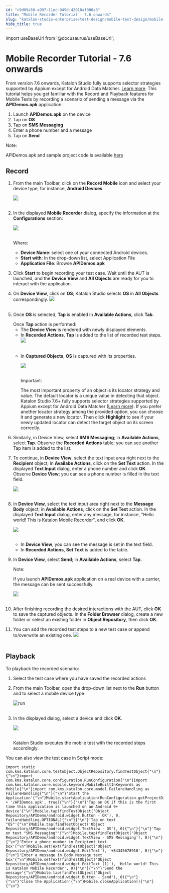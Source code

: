 ```yaml
---
id: "c9d09a50-a997-11ec-949d-42010af000a3"
title: "Mobile Recorder Tutorial - 7.6 onwards"
slug: "katalon-studio-enterprise/test-design/mobile-test-design/mobile-record-and-spy-utilities/mobile-recorder-tutorial---7.6-onwards"
hide_title: true
---
```

import useBaseUrl from '@docusaurus/useBaseUrl';

    

# <a id="id" class="anchor_top_offset"/><a id="ariaid-title1" class="anchor_top_offset"/>Mobile Recorder Tutorial - 7.6 onwards

    
      
<p xmlns="http://www.w3.org/1999/xhtml" className="p">From version 7.6 onwards, Katalon Studio fully supports selector   strategies supported by Appium except for Android Data Matcher. <a className="xref j-external-link" href="https://docs.katalon.com/katalon-studio/docs/locators_object_identification.html" target="_blank">Learn     more</a>. This tutorial helps you get familiar with the Record and   Playback features for Mobile Tests by recording a scenario of   sending a message via the <strong className="ph b">APIDemos.apk</strong>   application:</p> 
      
<ol xmlns="http://www.w3.org/1999/xhtml" className="ol">   <li className="li">Launch <strong className="ph b">APIDemos.apk</strong> on the device</li>   <li className="li">Tap on <strong className="ph b">OS</strong>   </li>   <li className="li">Tap on <strong className="ph b">SMS Messaging</strong>   </li>   <li className="li">Enter a phone number and a message</li>   <li className="li">Tap on <strong className="ph b">Send</strong>   </li> </ol> 
      
<div xmlns="http://www.w3.org/1999/xhtml" className="note note note_note"><span className="note__title">Note:</span> 
  <p className="p">APIDemos.apk and sample project code is available <a className="xref j-external-link" href="https://github.com/katalon-studio-samples/sample-Android-demo-project" target="_blank">here</a>
  </p>
</div>
    
  

## <a id="id_1" class="anchor_top_offset"/>Record

<ol xmlns="http://www.w3.org/1999/xhtml" className="ol"><li className="li">     <p className="p">From the main Toolbar, click on the <strong className="ph b">Record Mobile</strong> icon and select your device type, for instance, <strong className="ph b">Android Devices</strong>     </p>     <p className="p"> <img className="image" src={useBaseUrl("https://github.com/katalon-studio/docs-images/raw/master/katalon-studio/docs/record-mobile-utility/recorder-icon.png")} width={174} /><br /><br />     </p>   </li><li className="li">     <p className="p">In the displayed <strong className="ph b">Mobile Recorder</strong> dialog, specify the information at the <strong className="ph b">Configurations</strong> section:</p>     <p className="p"> <img className="image" src={useBaseUrl("https://github.com/katalon-studio/docs-images/raw/master/katalon-studio/docs/record-mobile-utility/configurations.png")} width={369} /><br /><br />     </p>     <p className="p">Where:</p>     <ul className="ul"><li className="li"> <strong className="ph b">Device Name</strong>: select one of your connected Android devices.</li><li className="li"> <strong className="ph b">Start with</strong>: In the drop-down list, select Application File</li><li className="li"> <strong className="ph b">Application File</strong>: Browse <strong className="ph b">APIDemos.apk</strong>       </li></ul>   </li><li className="li">     <p className="p">Click <strong className="ph b">Start</strong> to begin recording your test case. Wait until the AUT is launched, and the <strong className="ph b">Device View</strong> and <strong className="ph b">All Objects</strong> are ready for you to interact with the application.</p>   </li><li className="li">     <p className="p">On <strong className="ph b">Device View</strong>, click on <strong className="ph b">OS</strong>; Katalon Studio selects <strong className="ph b">OS</strong> in <strong className="ph b">All Objects</strong> correspondingly. <img className="image" src={useBaseUrl("https://github.com/katalon-studio/docs-images/raw/master/katalon-studio/docs/mobile-recorder-76/OS.png")} width={727} /><br /><br />     </p>   </li><li className="li">     <p className="p">Once <strong className="ph b">OS</strong> is selected, <strong className="ph b">Tap</strong> is enabled in <strong className="ph b">Available Actions</strong>, click <strong className="ph b">Tab</strong>.</p>     Once <strong className="ph b">Tap</strong> action is performed:     <ul className="ul"><li className="li">The <strong className="ph b">Device View</strong> is rendered with newly displayed elements.</li><li className="li">In <strong className="ph b">Recorded Actions</strong>, <strong className="ph b">Tap</strong> is added to the list of recorded test steps. <img className="image" src={useBaseUrl("https://github.com/katalon-studio/docs-images/raw/master/katalon-studio/docs/mobile-recorder-76/tap1.png")} width={361} /><br /><br />       </li><li className="li">         <p className="p">In <strong className="ph b">Captured Objects</strong>, <strong className="ph b">OS</strong> is captured with its properties.</p>         <p className="p"> <img className="image" src={useBaseUrl("https://github.com/katalon-studio/docs-images/raw/master/katalon-studio/docs/mobile-recorder-76/selector.png")} width={362} /><br /><br />         </p>         <div className="note important note_important"><span className="note__title">Important:</span>            <p className="p">      </p><p className="p">The most important property of an object is its locator strategy and value. The default locator is a unique value in detecting that object. Katalon Studio 7.6+ fully supports selector strategies supported by Appium except for Android Data Matcher (<a className="xref j-external-link" href="https://docs.katalon.com/katalon-studio/docs/locators_object_identification.html" target="_blank">Learn more</a>). If you prefer another locator strategy among the provided option, you can choose it and generate a new locator. Then click <strong className="ph b">Highlight</strong> to see if your newly updated locator can detect the target object on its screen correctly.</p>         </div>       </li></ul>          </li><li className="li"><p className="p">Similarly, in Device View, select <strong className="ph b">SMS Messaging</strong>; in <strong className="ph b">Available Actions</strong>, select <strong className="ph b">Tap</strong>. Observe the <strong className="ph b">Recorded Actions</strong> table; you can see another Tap item is added to the list.     </p></li><li className="li"><p className="p">To continue, in <strong className="ph b">Device View</strong>, select the text input area right next to the <strong className="ph b">Recipien</strong>t object; in <strong className="ph b">Availabe Actions</strong>, click on the <strong className="ph b">Set Text</strong> action. In the displayed <strong className="ph b">Text Input</strong> dialog, enter a phone number and click <strong className="ph b">OK</strong>. Observe <strong className="ph b">Device View</strong>; you can see a phone number is filled in the text field. </p><p className="p"><img className="image" src={useBaseUrl("https://github.com/katalon-studio/docs-images/raw/master/katalon-studio/docs/mobile-recorder-76/set-text1.png")} width={1097} /><br /><br /></p></li><li className="li"><p className="p">In <strong className="ph b">Device View</strong>, select the text input area right next to the <strong className="ph b">Message Body</strong> object; in <strong className="ph b">Available Actions</strong>, click on the <strong className="ph b">Set Text</strong> action. In the displayed <strong className="ph b">Text Input</strong> dialog, enter any message, for instance, "Hello world! This is Katalon Mobile Recorder", and click <strong className="ph b">OK</strong>.</p><p className="p"><img className="image" src={useBaseUrl("https://github.com/katalon-studio/docs-images/raw/master/katalon-studio/docs/mobile-recorder-76/set-text2.png")} width={1100} /><br /><br /></p><ul className="ul"><li className="li">In <strong className="ph b">Device View</strong>, you can see the message is set in the text field.</li><li className="li">In <strong className="ph b">Recorded Actions</strong>, <strong className="ph b">Set Text</strong> is added to the table.</li></ul></li><li className="li">     <p className="p">In <strong className="ph b">Device View</strong>, select <strong className="ph b">Send</strong>; in <strong className="ph b">Available Actions</strong>, select <strong className="ph b">Tap</strong>.</p>     <div className="note note note_note"><span className="note__title">Note:</span>        <p className="p">If you launch <strong className="ph b">APIDemos.apk</strong> application on a real device with a carrier, the message can be sent successfully.</p>     </div>     <p className="p"> <img className="image" src={useBaseUrl("https://github.com/katalon-studio/docs-images/raw/master/katalon-studio/docs/mobile-recorder-76/send.png")} width={1097} /><br /><br />     </p>   </li><li className="li">     <p className="p">After finishing recording the desired interactions with the AUT, click <strong className="ph b">OK</strong> to save the captured objects. In the <strong className="ph b">Folder Browser</strong> dialog, create a new folder or select an existing folder in <strong className="ph b">Object Repository</strong>, then click <strong className="ph b">OK</strong>.</p>   </li><li className="li"><p className="p">You can add the recorded test steps to a new test case or append to/overwrite an existing one. <img className="image" src={useBaseUrl("https://github.com/katalon-studio/docs-images/raw/master/katalon-studio/docs/mobile-recorder-76/new-tc.png")} width={500} /><br /><br />     </p></li></ol> 
    

## <a id="id_2" class="anchor_top_offset"/>Playback

    
      
<p xmlns="http://www.w3.org/1999/xhtml" className="p">To playback the recorded scenario:</p> 
      
<ol xmlns="http://www.w3.org/1999/xhtml" className="ol">   <li className="li">Select the test case where you have saved the recorded     actions</li>   <li className="li">     <p className="p">From the main Toolbar, open the drop-down list next to       the <strong className="ph b">Run</strong> button and to select a mobile       device type</p>     <p className="p">       <img className="image" src={useBaseUrl("https://github.com/katalon-studio/docs-images/raw/master/katalon-studio/docs/mobile-recorder-76/run-icon.png")} alt="run" /><br /><br />     </p>   </li>   <li className="li">     <p className="p">In the displayed dialog, select a device and click       <strong className="ph b">OK</strong>.</p>     <p className="p">       <img className="image" src={useBaseUrl("https://github.com/katalon-studio/docs-images/raw/master/katalon-studio/docs/record-mobile-utility/device.png")} width={452} /><br /><br />     </p>     <p className="p">Katalon Studio executes the mobile test with the recorded steps       accordingly.</p>   </li> </ol> 
      
<p xmlns="http://www.w3.org/1999/xhtml" className="p">You can also view the test case in Script mode:</p> 
              
<pre xmlns="http://www.w3.org/1999/xhtml" className="pre codeblock"><code>import static com.kms.katalon.core.testobject.ObjectRepository.findTestObject{"\n"}{"\n"}import com.kms.katalon.core.configuration.RunConfiguration{"\n"}import com.kms.katalon.core.mobile.keyword.MobileBuiltInKeywords as Mobile{"\n"}import com.kms.katalon.core.model.FailureHandling as FailureHandling{"\n"}{"\n"}'Start the Application'{"\n"}Mobile.startApplication(RunConfiguration.getProjectDir() + '/APIDemos.apk', true){"\n"}{"\n"}'Tap on OK if this is the first time this application is launched on an Android 9+ device'{"\n"}Mobile.tap(findTestObject('Object Repository/APIDemo/android.widget.Button - OK'), 0, FailureHandling.OPTIONAL){"\n"}{"\n"}'Tap on text "OS"'{"\n"}Mobile.tap(findTestObject('Object Repository/APIDemo/android.widget.TextView - OS'), 0){"\n"}{"\n"}'Tap on text "SMS Messaging"'{"\n"}Mobile.tap(findTestObject('Object Repository/APIDemo/android.widget.TextView - SMS Messaging'), 0){"\n"}{"\n"}'Enter a phone number in Recipient text box'{"\n"}Mobile.setText(findTestObject('Object Repository/APIDemo/android.widget.EditText'), '+84345678910', 0){"\n"}{"\n"}'Enter a message in Body Message text box'{"\n"}Mobile.setText(findTestObject('Object Repository/APIDemo/android.widget.EditText (1)'), 'Hello world! This is Katalon Mobile Recorder', 0){"\n"}{"\n"}'Send the message'{"\n"}Mobile.tap(findTestObject('Object Repository/APIDemo/android.widget.Button - Send'), 0){"\n"}{"\n"}'Close the Application'{"\n"}Mobile.closeApplication(){"\n"}{"\n"}</code></pre> 
          
  
